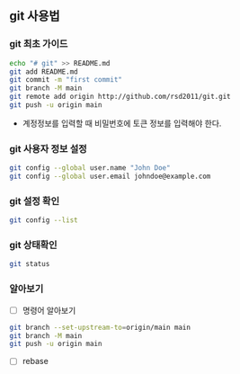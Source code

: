 ## git 사용법
### git 최초 가이드
```bash
echo "# git" >> README.md
git add README.md
git commit -m "first commit"
git branch -M main
git remote add origin http://github.com/rsd2011/git.git
git push -u origin main
```
- 계정정보를 입력할 때 비밀번호에 토큰 정보를 입력해야 한다.
  
### git 사용자 정보 설정
```bash
git config --global user.name "John Doe"
git config --global user.email johndoe@example.com
```
### git 설정 확인
```bash
git config --list
```
### git 상태확인
```bash
git status
```
### 알아보기
- [ ] 명령어 알아보기
```bash
git branch --set-upstream-to=origin/main main
git branch -M main
git push -u origin main
```
- [ ] rebase